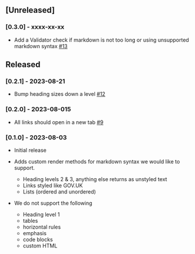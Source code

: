 ## [Unreleased]

### [0.3.0] - xxxx-xx-xx

- Add a Validator check if markdown is not too long or using unsupported markdown syntax [#13](https://github.com/alphagov/govuk-forms-markdown/pull/13) 

## Released

### [0.2.1] - 2023-08-21

- Bump heading sizes down a level [#12](https://github.com/alphagov/govuk-forms-markdown/pull/12/)

### [0.2.0] - 2023-08-015

- All links should open in a new tab [#9](https://github.com/alphagov/govuk-forms-markdown/issues/9)

### [0.1.0] - 2023-08-03

- Initial release
- Adds custom render methods for markdown syntax we would like to support.

  - Heading levels 2 & 3, anything else returns as unstyled text
  - Links styled like GOV.UK
  - Lists (ordered and unordered)

- We do not support the following

  - Heading level 1
  - tables
  - horizontal rules
  - emphasis
  - code blocks
  - custom HTML
